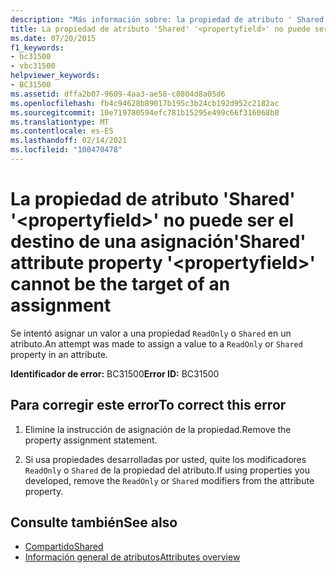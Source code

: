 ```yaml
---
description: "Más información sobre: la propiedad de atributo ' Shared ' ' <propertyfield> ' no puede ser el destino de una asignación"
title: La propiedad de atributo 'Shared' '<propertyfield>' no puede ser el destino de una asignación
ms.date: 07/20/2015
f1_keywords:
- bc31500
- vbc31500
helpviewer_keywords:
- BC31500
ms.assetid: dffa2b07-9609-4aa3-ae58-c0804d8a05d6
ms.openlocfilehash: fb4c94628b89017b195c3b24cb192d952c2182ac
ms.sourcegitcommit: 10e719780594efc781b15295e499c66f316068b8
ms.translationtype: MT
ms.contentlocale: es-ES
ms.lasthandoff: 02/14/2021
ms.locfileid: "100470478"
---
```

# <a name="shared-attribute-property-propertyfield-cannot-be-the-target-of-an-assignment"></a><span data-ttu-id="413a5-103">La propiedad de atributo 'Shared' '\<propertyfield>' no puede ser el destino de una asignación</span><span class="sxs-lookup"><span data-stu-id="413a5-103">'Shared' attribute property '\<propertyfield>' cannot be the target of an assignment</span></span>

<span data-ttu-id="413a5-104">Se intentó asignar un valor a una propiedad `ReadOnly` o `Shared` en un atributo.</span><span class="sxs-lookup"><span data-stu-id="413a5-104">An attempt was made to assign a value to a `ReadOnly` or `Shared` property in an attribute.</span></span>  
  
 <span data-ttu-id="413a5-105">**Identificador de error:** BC31500</span><span class="sxs-lookup"><span data-stu-id="413a5-105">**Error ID:** BC31500</span></span>  
  
## <a name="to-correct-this-error"></a><span data-ttu-id="413a5-106">Para corregir este error</span><span class="sxs-lookup"><span data-stu-id="413a5-106">To correct this error</span></span>  
  
1. <span data-ttu-id="413a5-107">Elimine la instrucción de asignación de la propiedad.</span><span class="sxs-lookup"><span data-stu-id="413a5-107">Remove the property assignment statement.</span></span>  
  
2. <span data-ttu-id="413a5-108">Si usa propiedades desarrolladas por usted, quite los modificadores `ReadOnly` o `Shared` de la propiedad del atributo.</span><span class="sxs-lookup"><span data-stu-id="413a5-108">If using properties you developed, remove the `ReadOnly` or `Shared` modifiers from the attribute property.</span></span>  
  
## <a name="see-also"></a><span data-ttu-id="413a5-109">Consulte también</span><span class="sxs-lookup"><span data-stu-id="413a5-109">See also</span></span>

- [<span data-ttu-id="413a5-110">Compartido</span><span class="sxs-lookup"><span data-stu-id="413a5-110">Shared</span></span>](../language-reference/modifiers/shared.md)
- [<span data-ttu-id="413a5-111">Información general de atributos</span><span class="sxs-lookup"><span data-stu-id="413a5-111">Attributes overview</span></span>](../programming-guide/concepts/attributes/index.md)
